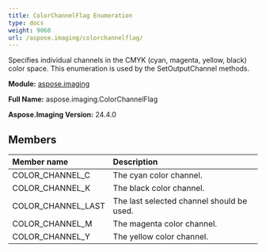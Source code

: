 ```yaml
---
title: ColorChannelFlag Enumeration
type: docs
weight: 9060
url: /aspose.imaging/colorchannelflag/
---
```


Specifies individual channels in the CMYK (cyan, magenta, yellow, black) color space. This enumeration is used by the SetOutputChannel methods.

**Module:** [aspose.imaging](/imaging/python-net/aspose.imaging/)

**Full Name:** aspose.imaging.ColorChannelFlag

**Aspose.Imaging Version:** 24.4.0

## **Members**
| **Member name** | **Description** |
| :- | :- |
| COLOR_CHANNEL_C | The cyan color channel. |
| COLOR_CHANNEL_K | The black color channel. |
| COLOR_CHANNEL_LAST | The last selected channel should be used. |
| COLOR_CHANNEL_M | The magenta color channel. |
| COLOR_CHANNEL_Y | The yellow color channel. |
